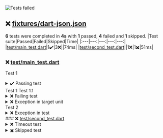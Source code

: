 ![Tests failed](https://img.shields.io/badge/tests-1%20passed%2C%204%20failed%2C%201%20skipped-critical)
## ❌ <a id="user-content-r0" href="#r0">fixtures/dart-json.json</a>
**6** tests were completed in **4s** with **1** passed, **4** failed and **1** skipped.
|Test suite|Passed|Failed|Skipped|Time|
|:---|---:|---:|---:|---:|
|[test/main_test.dart](#r0s0)|1✔️|3❌||74ms|
|[test/second_test.dart](#r0s1)||1❌|1✖️|51ms|
### ❌ <a id="user-content-r0s0" href="#r0s0">test/main_test.dart</a>
Test 1
<details><summary>  ✔️ Passing test</summary>
</details>
Test 1 Test 1.1
<details><summary>  ❌ Failing test</summary>
error:

```
Expected: <2>
  Actual: <1>

```

</details>
<details><summary>  ❌ Exception in target unit</summary>
error:

```
Exception: Some error
```

</details>
Test 2
<details><summary>  ❌ Exception in test</summary>
error:

```
Exception: Some error
```

</details>
### ❌ <a id="user-content-r0s1" href="#r0s1">test/second_test.dart</a>
<details><summary>❌ Timeout test</summary>
error:

```
TimeoutException after 0:00:00.000001: Test timed out after 0 seconds.
```

</details>
<details><summary>✖️ Skipped test</summary>
</details>